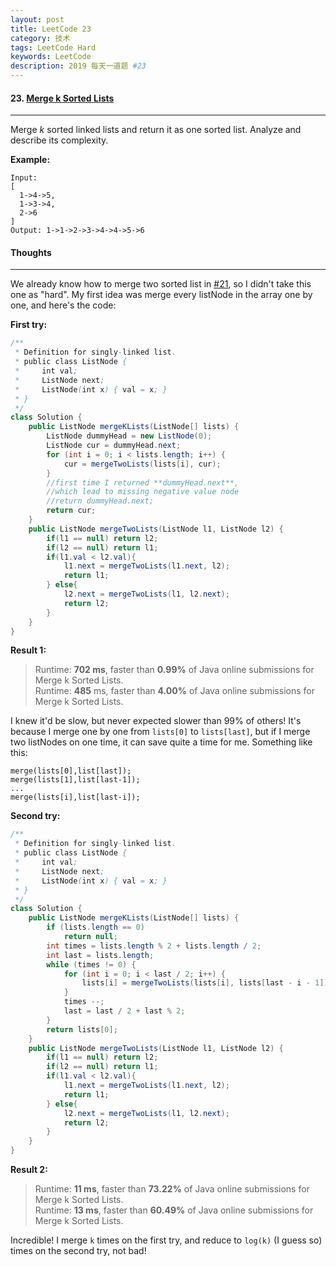```yaml
---
layout: post
title: LeetCode 23
category: 技术
tags: LeetCode Hard
keywords: LeetCode
description: 2019 每天一道题 #23
---
```


#### 23. [Merge k Sorted Lists](https://leetcode.com/problems/merge-k-sorted-lists/)
---
Merge *k* sorted linked lists and return it as one sorted list. Analyze and describe its complexity.

**Example:**
```
Input:
[
  1->4->5,
  1->3->4,
  2->6
]
Output: 1->1->2->3->4->4->5->6
```
#### Thoughts
---
We already know how to merge two sorted list in [#21](http://www.wushifengzi.xyz/2018/12/28/LeetCode-21.html), so I didn't take this one as "hard". My first idea was merge every listNode in the array one by one, and here's the code:

**First try:**
```Java
/**
 * Definition for singly-linked list.
 * public class ListNode {
 *     int val;
 *     ListNode next;
 *     ListNode(int x) { val = x; }
 * }
 */
class Solution {
    public ListNode mergeKLists(ListNode[] lists) {
        ListNode dummyHead = new ListNode(0);
        ListNode cur = dummyHead.next;
        for (int i = 0; i < lists.length; i++) {
            cur = mergeTwoLists(lists[i], cur);
        }
        //first time I returned **dummyHead.next**,
        //which lead to missing negative value node
        //return dummyHead.next;
        return cur;
    }
    public ListNode mergeTwoLists(ListNode l1, ListNode l2) {
        if(l1 == null) return l2;
		if(l2 == null) return l1;
		if(l1.val < l2.val){
			l1.next = mergeTwoLists(l1.next, l2);
			return l1;
		} else{
			l2.next = mergeTwoLists(l1, l2.next);
			return l2;
		}
    }
}
```

**Result 1:**
> Runtime: **702 ms**, faster than **0.99%** of Java online submissions for Merge k Sorted Lists.  
> Runtime: **485** ms, faster than **4.00%** of Java online submissions for Merge k Sorted Lists.

I knew it'd be slow, but never expected slower than 99% of others! It's because I merge one by one from `lists[0]` to `lists[last]`, but if I merge two listNodes on one time, it can save quite a time for me. Something like this:  
```
merge(lists[0],list[last]);
merge(lists[1],list[last-1]);
...
merge(lists[i],list[last-i]);
```

**Second try:**
```Java
/**
 * Definition for singly-linked list.
 * public class ListNode {
 *     int val;
 *     ListNode next;
 *     ListNode(int x) { val = x; }
 * }
 */
class Solution {
    public ListNode mergeKLists(ListNode[] lists) {
        if (lists.length == 0)
            return null;
        int times = lists.length % 2 + lists.length / 2;
        int last = lists.length;
        while (times != 0) {
            for (int i = 0; i < last / 2; i++) {
                lists[i] = mergeTwoLists(lists[i], lists[last - i - 1]);
            }
            times --;
            last = last / 2 + last % 2;
        }
        return lists[0];
    }
    public ListNode mergeTwoLists(ListNode l1, ListNode l2) {
        if(l1 == null) return l2;
		if(l2 == null) return l1;
		if(l1.val < l2.val){
			l1.next = mergeTwoLists(l1.next, l2);
			return l1;
		} else{
			l2.next = mergeTwoLists(l1, l2.next);
			return l2;
		}
    }
}
```

**Result 2:**
> Runtime: **11 ms**, faster than **73.22%** of Java online submissions for Merge k Sorted Lists.  
> Runtime: **13 ms**, faster than **60.49%** of Java online submissions for Merge k Sorted Lists.

Incredible! I merge `k` times on the first try, and reduce to `log(k)` (I guess so) times on the second try, not bad!
